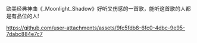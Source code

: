 
欧美经典神曲《_Moonlight_Shadow》好听又伤感的一首歌，能听这首歌的人都是有品位的人!

https://github.com/user-attachments/assets/9fc5fdb8-6fc0-4dbc-9e95-7dabc884e7c7

